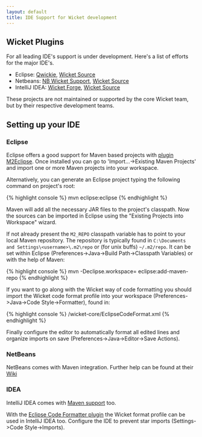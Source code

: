 ```yaml
---
layout: default
title: IDE Support for Wicket development
---
```


## Wicket Plugins ##

For all leading IDE's support is under development. Here's a list of efforts
for the major IDE's.

* Eclipse: [Qwickie](http://code.google.com/p/qwickie), [Wicket Source](https://github.com/jennybrown8/wicket-source)
* Netbeans: [NB Wicket Support](http://plugins.netbeans.org/plugin/3586/wicket-1-4-support), [Wicket Source](https://github.com/JoachimRohde/NBWicketSourcePlugin)
* IntelliJ IDEA: [Wicket Forge](http://wicketforge.googlecode.com/), [Wicket Source](https://github.com/armhold/wicket-source-intellij)

These projects are not maintained or supported by the core Wicket team, but
by their respective development teams.

## Setting up your IDE ##

### Eclipse ###

Eclipse offers a good support for Maven based projects with [plugin M2Eclipse](http://www.eclipse.org/m2e/). Once installed you can go to 'Import...->Existing Maven Projects' and import one or more Maven projects into your workspace.

Alternatively, you can generate an Eclipse project typing the following command on project's root:

{% highlight console %}
mvn eclipse:eclipse
{% endhighlight %}

Maven will add all the necessary JAR files to the project's classpath. Now the sources can be imported in Eclipse using the "Existing Projects into Workspace" wizard.

If not already present the `M2_REPO` classpath variable has to point to your local Maven repository.
The repository is typically found in `C:\Documents and Settings\<username>\.m2\repo` or (for unix buffs) `~/.m2/repo`. It can be set within Eclipse (Preferences->Java->Build Path->Classpath Variables) or with the help of Maven:

{% highlight console %}
mvn -Declipse.workspace=<path-to-eclipse-workspace> eclipse:add-maven-repo
{% endhighlight %}

If you want to go along with the Wicket way of code formatting you should import the Wicket code format profile into your workspace (Preferences->Java->Code Style->Formatter), found in:

{% highlight console %}
<path-to-eclipse-workspace>/wicket-core/EclipseCodeFormat.xml
{% endhighlight %}

Finally configure the editor to automatically format all edited lines and organize imports on save (Preferences->Java->Editor->Save Actions).

### NetBeans ###

NetBeans comes with Maven integration. Further help can be found at their [Wiki](http://wiki.netbeans.org/MavenBestPractices "NetBeans Community Wiki")

### IDEA ###

IntelliJ IDEA comes with [Maven support](http://www.jetbrains.com/idea/webhelp/maven.html "IDEA Web Help") too.

With the [Eclipse Code Formatter plugin](http://plugins.jetbrains.com/plugin/6546) the Wicket format profile can be used in IntelliJ IDEA too. Configure the IDE to prevent star imports (Settings->Code Style->Imports).
